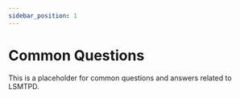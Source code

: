 ```yaml
---
sidebar_position: 1
---
```


# Common Questions

This is a placeholder for common questions and answers related to LSMTPD.
